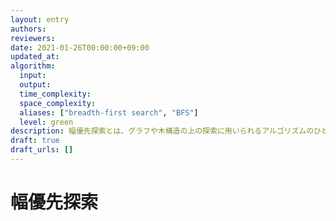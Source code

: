 ```yaml
---
layout: entry
authors:
reviewers:
date: 2021-01-26T00:00:00+09:00
updated_at:
algorithm:
  input:
  output:
  time_complexity:
  space_complexity:
  aliases: ["breadth-first search", "BFS"]
  level: green
description: 幅優先探索とは、グラフや木構造の上の探索に用いられるアルゴリズムのひとつ。
draft: true
draft_urls: []
---
```


# 幅優先探索

